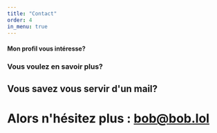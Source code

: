 ```yaml
---
title: "Contact"
order: 4
in_menu: true
---
```

#### Mon profil vous intéresse?
### Vous voulez en savoir plus?
## Vous savez vous servir d'un mail?

# Alors n'hésitez plus : [bob@bob.lol](mailto:_bob_@_bob.lol_) 